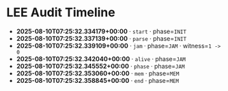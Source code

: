 # LEE Audit Timeline

- **2025-08-10T07:25:32.334179+00:00** · `start` · phase=`INIT`
- **2025-08-10T07:25:32.337139+00:00** · `parse` · phase=`INIT`
- **2025-08-10T07:25:32.339109+00:00** · `jam` · phase=`JAM` · witness=`1 -> 0`
- **2025-08-10T07:25:32.342040+00:00** · `alive` · phase=`JAM`
- **2025-08-10T07:25:32.345552+00:00** · `phase` · phase=`JAM`
- **2025-08-10T07:25:32.353060+00:00** · `mem` · phase=`MEM`
- **2025-08-10T07:25:32.358845+00:00** · `end` · phase=`MEM`